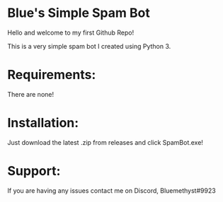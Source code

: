 # Blue's Simple Spam Bot

Hello and welcome to my first Github Repo!

This is a very simple spam bot I created using Python 3.

# Requirements:
There are none! 

# Installation:

Just download the latest .zip from releases and click SpamBot.exe!

# Support:
If you are having any issues contact me on Discord, Bluemethyst#9923
